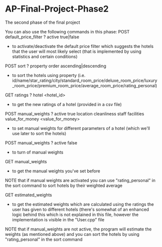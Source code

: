# AP-Final-Project-Phase2
The second phase of the final project

You can also use the following commands in this phase:
POST default_price_filter ? active true|false
* to activate/deactivate the default price filter which suggests the hotels that the user will most likely select (that is implemented by using statistics and certain conditions)

POST sort ? property <property> order ascending|descending
* to sort the hotels using property (i.e. id/name/star_rating/city/standard_room_price/deluxe_room_price/luxury_room_price/premium_room_price/average_room_price/rating_personal)
  
GET ratings ? hotel <hotel_id>
* to get the new ratings of a hotel (provided in a csv file)

POST manual_weights ? active true location <location> cleanliness <cleanliness> staff <staff> facilities <facilities> value_for_money <value_for_money>
* to set manual weights for different parameters of a hotel (which we'll use later to sort the hotels)
  
POST manual_weights ? active false
* to turn of manual weights
  
GET manual_weights
* to get the manual weights you've set before

NOTE that if manual weights are activated you can use "rating_personal" in the sort command to sort hotels by their weighted average

GET estimated_weights
* to get the estimated weights which are calculated using the ratings the user has given to different hotels (there's somewhat of an enhanced logic behind this which is not explained in this file, however the implementation is visible in the "User.cpp" file

NOTE that if manual_weights are not active, the program will estimate the weights (as mentioned above) and you can sort the hotels by using "rating_personal" in the sort command
